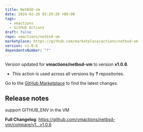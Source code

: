 ```yaml
---
title: NetBSD-vm
date: 2024-02-26 03:29:20 +00:00
tags:
  - vmactions
  - GitHub Actions
draft: false
repo: vmactions/netbsd-vm
marketplace: https://github.com/marketplace/actions/netbsd-vm
version: v1.0.6
dependentsNumber: "?"
---
```



Version updated for **vmactions/netbsd-vm** to version **v1.0.6**.
- This action is used across all versions by **?** repositories.

Go to the [GitHub Marketplace](https://github.com/marketplace/actions/netbsd-vm) to find the latest changes.

## Release notes

support  GITHUB_ENV in the VM

**Full Changelog**: https://github.com/vmactions/netbsd-vm/compare/v1...v1.0.6
